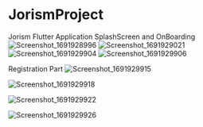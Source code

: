 # JorismProject
Jorism Flutter Application
SplashScreen and OnBoarding
![Screenshot_1691928996](https://github.com/MoHourani01/JorismProject/assets/107341180/9b2ea587-1948-42e5-a129-60fe18cb35dc) ![Screenshot_1691929021](https://github.com/MoHourani01/JorismProject/assets/107341180/45c5fbb4-fe12-423f-92c5-f802c14551ac) ![Screenshot_1691929904](https://github.com/MoHourani01/JorismProject/assets/107341180/2bdd9a73-3f49-417c-b759-75f09437fca6) ![Screenshot_1691929906](https://github.com/MoHourani01/JorismProject/assets/107341180/f7966ab7-43d2-41e0-a02c-58a6763971e6)

Registration Part
![Screenshot_1691929915](https://github.com/MoHourani01/JorismProject/assets/107341180/029fc28f-ea63-4ea4-a026-1c3499daa995)

![Screenshot_1691929918](https://github.com/MoHourani01/JorismProject/assets/107341180/6a9f94dd-e92f-4bd5-9566-21b3d28d045a)

![Screenshot_1691929922](https://github.com/MoHourani01/JorismProject/assets/107341180/5c770873-f9ef-4cf1-b146-bb9ae79e64db)

![Screenshot_1691929926](https://github.com/MoHourani01/JorismProject/assets/107341180/d0a57565-cf7b-404e-a8cb-82b1e6855748)
